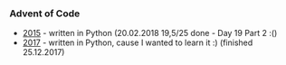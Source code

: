### Advent of Code

- [2015](2015) - written in Python (20.02.2018 19,5/25 done - Day 19 Part 2 :()
- [2017](2017) - written in Python, cause I wanted to learn it :) (finished 25.12.2017)
